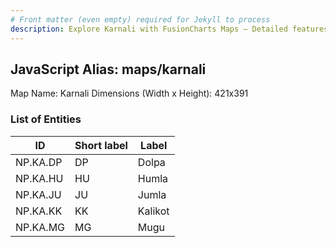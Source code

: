 ```yaml
---
# Front matter (even empty) required for Jekyll to process
description: Explore Karnali with FusionCharts Maps – Detailed features for seamless integration. Try now & enhance your data visualization today! 
---
```


## JavaScript Alias: maps/karnali

Map Name: Karnali
Dimensions (Width x Height): 421x391






### List of Entities

ID | Short label | Label
---|---|---|
NP.KA.DP|DP|Dolpa
NP.KA.HU|HU|Humla
NP.KA.JU|JU|Jumla
NP.KA.KK|KK|Kalikot
NP.KA.MG|MG|Mugu